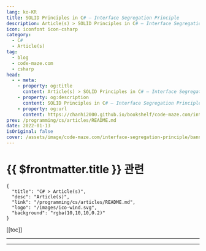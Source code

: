 ```yaml
---
lang: ko-KR
title: SOLID Principles in C# – Interface Segregation Principle
description: Article(s) > SOLID Principles in C# – Interface Segregation Principle
icon: iconfont icon-csharp
category: 
  - C#
  - Article(s)
tag: 
  - blog
  - code-maze.com
  - csharp
head:  
  - - meta:
    - property: og:title
      content: Article(s) > SOLID Principles in C# – Interface Segregation Principle
    - property: og:description
      content: SOLID Principles in C# – Interface Segregation Principle
    - property: og:url
      content: https://chanhi2000.github.io/bookshelf/code-maze.com/interface-segregation-principle.html
prev: /programming/cs/articles/README.md
date: 2022-01-13
isOriginal: false
cover: /assets/image/code-maze.com/interface-segregation-principle/banner.png
---
```


# {{ $frontmatter.title }} 관련

```component VPCard
{
  "title": "C# > Article(s)",
  "desc": "Article(s)",
  "link": "/programming/cs/articles/README.md",
  "logo": "/images/ico-wind.svg",
  "background": "rgba(10,10,10,0.2)"
}
```

[[toc]]

---

<SiteInfo
  name="SOLID Principles in C# – Interface Segregation Principle"
  desc="In this article you are going to learn about Interface Segregation Principle, how to implement it and what are the benefits of its implementation."
  url="https://code-maze.com/interface-segregation-principle/"
  logo="/assets/image/code-maze.com/favicon.png"
  preview="/assets/image/interface-segregation-principle/banner.png"/>

<!-- TODO: 작성 -->

---

<TagLinks />